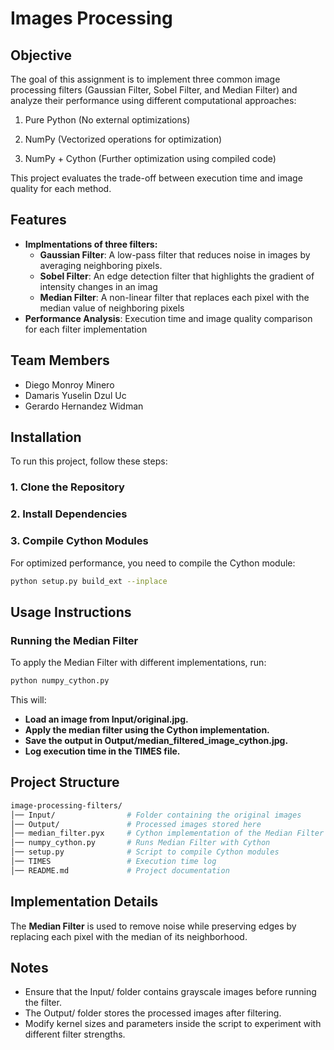 # Images Processing

## Objective

The goal of this assignment is to implement three common image processing filters (Gaussian Filter, Sobel Filter, and Median Filter) and analyze their performance using different computational approaches:

1. Pure Python (No external optimizations)

2. NumPy (Vectorized operations for optimization)

3. NumPy + Cython (Further optimization using compiled  code)

This project evaluates the trade-off between execution time and image quality for each method.
 
## Features
- **Implmentations of three filters:**
    - **Gaussian Filter**: A low-pass filter that reduces noise in images by averaging neighboring pixels.
    - **Sobel Filter**: An edge detection filter that highlights the gradient of intensity changes in an imag
    - **Median Filter**: A non-linear filter that replaces each pixel with the median value of neighboring pixels
- **Performance Analysis**: Execution time and image quality comparison for each filter implementation

## Team Members
- Diego Monroy Minero
- Damaris Yuselin Dzul Uc
- Gerardo Hernandez Widman

## Installation
To run this project, follow these steps:

### 1. **Clone the Repository**
### 2. **Install Dependencies**
### 3. **Compile Cython Modules**
For optimized performance, you need to compile the Cython module:

```bash
python setup.py build_ext --inplace
```

## Usage Instructions
### Running the Median Filter
To apply the Median Filter with different implementations, run:
```bash
python numpy_cython.py
```
This will:

- **Load an image from Input/original.jpg.**
- **Apply the median filter using the Cython implementation.**
- **Save the output in Output/median_filtered_image_cython.jpg.**
- **Log execution time in the TIMES file.**

## Project Structure
```bash
image-processing-filters/
│── Input/                # Folder containing the original images
│── Output/               # Processed images stored here
│── median_filter.pyx     # Cython implementation of the Median Filter
│── numpy_cython.py       # Runs Median Filter with Cython
│── setup.py              # Script to compile Cython modules
│── TIMES                 # Execution time log
│── README.md             # Project documentation
```

## Implementation Details
The **Median Filter** is used to remove noise while preserving edges by replacing each pixel with the median of its neighborhood.

## **Notes**
- Ensure that the Input/ folder contains grayscale images before running the filter.
- The Output/ folder stores the processed images after filtering.
- Modify kernel sizes and parameters inside the script to experiment with different filter strengths.